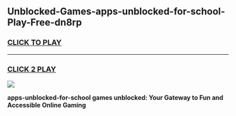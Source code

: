 
## Unblocked-Games-apps-unblocked-for-school-Play-Free-dn8rp
<h3>
<a href="https://premium76.site?title=apps-unblocked-for-school&ref=23A">CLICK TO PLAY</a></h3>
<hr>

<h3>
<a href="https://premium76.site?title=apps-unblocked-for-school&ref=23A">CLICK 2 PLAY</a>
  
</h3>

<a href="https://premium76.site?title=apps-unblocked-for-school&ref=23A"><img src="https://clearcache.store/games.png"></a>


**apps-unblocked-for-school games unblocked: Your Gateway to Fun and Accessible Online Gaming**
